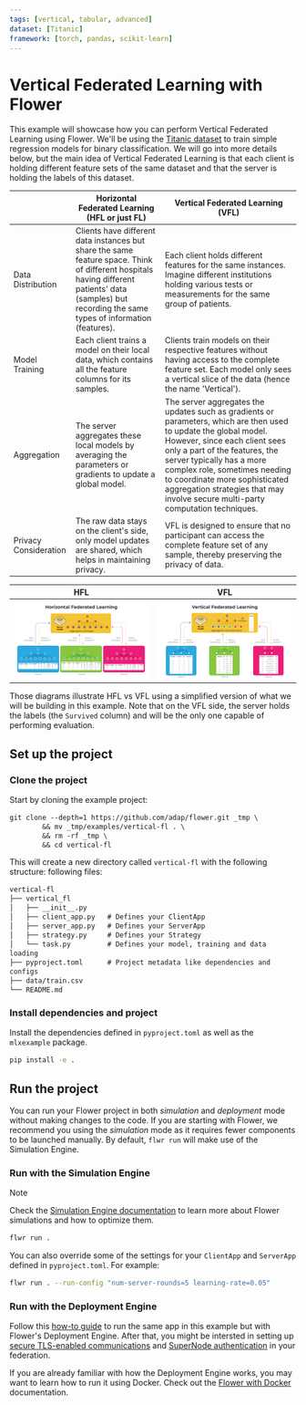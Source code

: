 ```yaml
---
tags: [vertical, tabular, advanced]
dataset: [Titanic]
framework: [torch, pandas, scikit-learn]
---
```


# Vertical Federated Learning with Flower

This example will showcase how you can perform Vertical Federated Learning using
Flower. We'll be using the [Titanic dataset](https://www.kaggle.com/competitions/titanic/data)
to train simple regression models for binary classification. We will go into
more details below, but the main idea of Vertical Federated Learning is that
each client is holding different feature sets of the same dataset and that the
server is holding the labels of this dataset.

|                       | Horizontal Federated Learning (HFL or just FL)                                                                                                                                                         | Vertical Federated Learning (VFL)                                                                                                                                                                                                                                                                                                                                   |
| --------------------- | ------------------------------------------------------------------------------------------------------------------------------------------------------------------------------------------------------ | ------------------------------------------------------------------------------------------------------------------------------------------------------------------------------------------------------------------------------------------------------------------------------------------------------------------------------------------------------------------- |
| Data Distribution     | Clients have different data instances but share the same feature space. Think of different hospitals having different patients' data (samples) but recording the same types of information (features). | Each client holds different features for the same instances. Imagine different institutions holding various tests or measurements for the same group of patients.                                                                                                                                                                                                   |
| Model Training        | Each client trains a model on their local data, which contains all the feature columns for its samples.                                                                                                | Clients train models on their respective features without having access to the complete feature set. Each model only sees a vertical slice of the data (hence the name 'Vertical').                                                                                                                                                                                 |
| Aggregation           | The server aggregates these local models by averaging the parameters or gradients to update a global model.                                                                                            | The server aggregates the updates such as gradients or parameters, which are then used to update the global model. However, since each client sees only a part of the features, the server typically has a more complex role, sometimes needing to coordinate more sophisticated aggregation strategies that may involve secure multi-party computation techniques. |
| Privacy Consideration | The raw data stays on the client's side, only model updates are shared, which helps in maintaining privacy.                                                                                            | VFL is designed to ensure that no participant can access the complete feature set of any sample, thereby preserving the privacy of data.                                                                                                                                                                                                                            |

|               HFL               |               VFL               |
| :-----------------------------: | :-----------------------------: |
| ![HFL diagram](_static/hfl.png) | ![VFL diagram](_static/vfl.png) |

Those diagrams illustrate HFL vs VFL using a simplified version of what we will be building in this example. Note that on the VFL side, the server holds the labels (the `Survived` column) and will be the only one capable of performing evaluation.

## Set up the project

### Clone the project

Start by cloning the example project:

```shell
git clone --depth=1 https://github.com/adap/flower.git _tmp \
        && mv _tmp/examples/vertical-fl . \
        && rm -rf _tmp \
        && cd vertical-fl
```

This will create a new directory called `vertical-fl` with the following structure:
following files:

```shell
vertical-fl
├── vertical_fl
│   ├── __init__.py
│   ├── client_app.py   # Defines your ClientApp
│   ├── server_app.py   # Defines your ServerApp
│   ├── strategy.py     # Defines your Strategy
│   └── task.py         # Defines your model, training and data loading
├── pyproject.toml      # Project metadata like dependencies and configs
├── data/train.csv
└── README.md
```

### Install dependencies and project

Install the dependencies defined in `pyproject.toml` as well as the `mlxexample` package.

```bash
pip install -e .
```

## Run the project

You can run your Flower project in both _simulation_ and _deployment_ mode without making changes to the code. If you are starting with Flower, we recommend you using the _simulation_ mode as it requires fewer components to be launched manually. By default, `flwr run` will make use of the Simulation Engine.

### Run with the Simulation Engine

> [!NOTE]
> Check the [Simulation Engine documentation](https://flower.ai/docs/framework/how-to-run-simulations.html) to learn more about Flower simulations and how to optimize them.

```bash
flwr run .
```

You can also override some of the settings for your `ClientApp` and `ServerApp` defined in `pyproject.toml`. For example:

```bash
flwr run . --run-config "num-server-rounds=5 learning-rate=0.05"
```

### Run with the Deployment Engine

Follow this [how-to guide](https://flower.ai/docs/framework/how-to-run-flower-with-deployment-engine.html) to run the same app in this example but with Flower's Deployment Engine. After that, you might be intersted in setting up [secure TLS-enabled communications](https://flower.ai/docs/framework/how-to-enable-tls-connections.html) and [SuperNode authentication](https://flower.ai/docs/framework/how-to-authenticate-supernodes.html) in your federation.

If you are already familiar with how the Deployment Engine works, you may want to learn how to run it using Docker. Check out the [Flower with Docker](https://flower.ai/docs/framework/docker/index.html) documentation.

